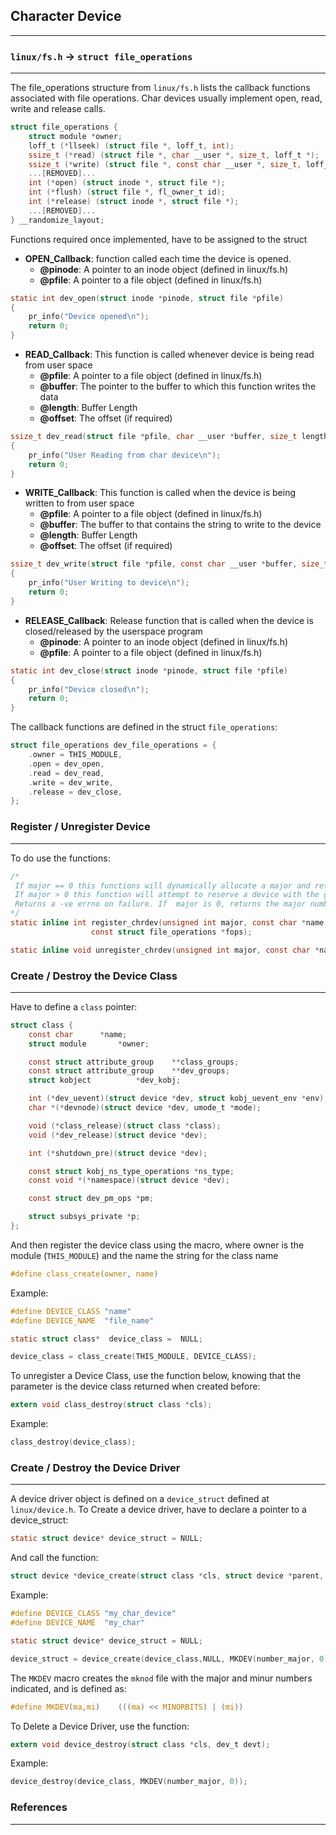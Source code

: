 ## Character Device
---


### `linux/fs.h` -> `struct file_operations`
--- 
The file_operations structure from `linux/fs.h` lists the callback functions associated with file operations. Char devices usually implement open, read, write and release calls.
```c
struct file_operations {
	struct module *owner;
	loff_t (*llseek) (struct file *, loff_t, int);
	ssize_t (*read) (struct file *, char __user *, size_t, loff_t *);
	ssize_t (*write) (struct file *, const char __user *, size_t, loff_t *);
	...[REMOVED]...
	int (*open) (struct inode *, struct file *);
	int (*flush) (struct file *, fl_owner_t id);
	int (*release) (struct inode *, struct file *);
	...[REMOVED]...
} __randomize_layout;
```
Functions required once implemented, have to be assigned to the struct


- **OPEN_Callback**: function called each time the device is opened. 
  - **@pinode**: A pointer to an inode object (defined in linux/fs.h)
  - **@pfile**: A pointer to a file object (defined in linux/fs.h)
```c
static int dev_open(struct inode *pinode, struct file *pfile) 
{
    pr_info("Device opened\n");
    return 0;
}
```
- **READ_Callback**: This function is called whenever device is being read from user space
  - **@pfile**: A pointer to a file object (defined in linux/fs.h)
  - **@buffer**: The pointer to the buffer to which this function writes the data
  - **@length**: Buffer Length
  - **@offset**: The offset (if required)

```c
ssize_t dev_read(struct file *pfile, char __user *buffer, size_t length, loff_t *offset) 
{
    pr_info("User Reading from char device\n");
    return 0;
}
```
- **WRITE_Callback**: This function is called when the device is being written to from user space
  - **@pfile**: A pointer to a file object (defined in linux/fs.h)
  - **@buffer**: The buffer to that contains the string to write to the device
  - **@length**: Buffer Length
  - **@offset**: The offset (if required)
```c 
ssize_t dev_write(struct file *pfile, const char __user *buffer, size_t length, loff_t *offset) 
{
    pr_info("User Writing to device\n");
    return 0;
}
```
- **RELEASE_Callback**: Release function that is called when the device is closed/released by the userspace program
  - **@pinode**: A pointer to an inode object (defined in linux/fs.h)
  - **@pfile**: A pointer to a file object (defined in linux/fs.h)
```c 
static int dev_close(struct inode *pinode, struct file *pfile)
{
    pr_info("Device closed\n");
    return 0;
}
```
The callback functions are defined in the struct `file_operations`:
```c 
struct file_operations dev_file_operations = { 
    .owner = THIS_MODULE,
    .open = dev_open,
    .read = dev_read,
    .write = dev_write,
    .release = dev_close,
};
```

### Register / Unregister Device
---
To do use the functions:
```c
/*
 If major == 0 this functions will dynamically allocate a major and return its number.
 If major > 0 this function will attempt to reserve a device with the given major number and will return zero on success.
 Returns a -ve errno on failure. If  major is 0, returns the major number if no error
*/
static inline int register_chrdev(unsigned int major, const char *name,
				  const struct file_operations *fops);

static inline void unregister_chrdev(unsigned int major, const char *name);
```

### Create / Destroy the Device Class
---
Have to define a `class` pointer:
```c
struct class {
	const char		*name;
	struct module		*owner;

	const struct attribute_group	**class_groups;
	const struct attribute_group	**dev_groups;
	struct kobject			*dev_kobj;

	int (*dev_uevent)(struct device *dev, struct kobj_uevent_env *env);
	char *(*devnode)(struct device *dev, umode_t *mode);

	void (*class_release)(struct class *class);
	void (*dev_release)(struct device *dev);

	int (*shutdown_pre)(struct device *dev);

	const struct kobj_ns_type_operations *ns_type;
	const void *(*namespace)(struct device *dev);

	const struct dev_pm_ops *pm;

	struct subsys_private *p;
};
```
And then register the device class using the macro, where owner is the module (`THIS_MODULE`) and the name the string for the class name
```c 
#define class_create(owner, name)	
```
Example:
```c 
#define DEVICE_CLASS "name"
#define DEVICE_NAME  "file_name"

static struct class*  device_class =  NULL;

device_class = class_create(THIS_MODULE, DEVICE_CLASS);   
```
To unregister a Device Class, use the function below, knowing that the parameter is the device class returned when created before:
```c 
extern void class_destroy(struct class *cls);
```
Example:
```c
class_destroy(device_class); 
```
### Create / Destroy the Device Driver
---
A device driver object is defined on a `device_struct` defined at `linux/device.h`.
To Create a device driver, have to declare a pointer to a device_struct:
```c
static struct device* device_struct = NULL; 
```
And call the function:
```c
struct device *device_create(struct class *cls, struct device *parent, dev_t devt, void *drvdata, const char *fmt, ...);
```
Example:
```c 
#define DEVICE_CLASS "my_char_device"
#define DEVICE_NAME  "my_char"

static struct device* device_struct = NULL;  

device_struct = device_create(device_class,NULL, MKDEV(number_major, 0), NULL, DEVICE_NAME);  
```
The `MKDEV` macro creates the `mknod` file with the major and minur numbers indicated, and is defined as:
```c
#define MKDEV(ma,mi)	(((ma) << MINORBITS) | (mi))
```
To Delete a Device Driver, use the function:
```c 
extern void device_destroy(struct class *cls, dev_t devt);
```
Example:
```c 
device_destroy(device_class, MKDEV(number_major, 0));
```




### References
---
